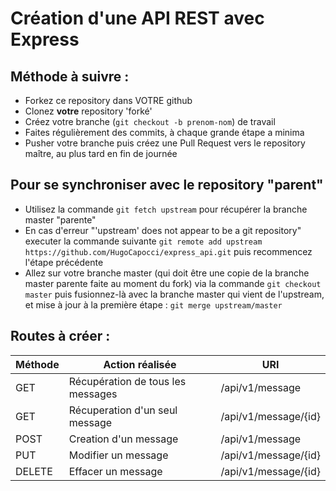 
Création d'une API REST avec Express
====================================

Méthode à suivre :
------------------
  * Forkez ce repository dans VOTRE github
  * Clonez **votre** repository 'forké'
  * Créez votre branche (`git checkout -b prenom-nom`) de travail
  * Faites régulièrement des commits, à chaque grande étape a minima
  * Pusher votre branche puis créez une Pull Request vers le repository maître, au plus tard en fin de journée

Pour se synchroniser avec le repository "parent"
------------------------------------------------

  * Utilisez la commande `git fetch upstream` pour récupérer la branche master "parente"
  * En cas d'erreur "'upstream' does not appear to be a git repository" executer la commande suivante `git remote add upstream https://github.com/HugoCapocci/express_api.git` puis recommencez l'étape précédente
  * Allez sur votre branche master (qui doit être une copie de la branche master parente faite au moment du fork) via la commande `git checkout master` puis fusionnez-là avec la branche master qui vient de l'upstream, et mise à jour à la première étape : `git merge upstream/master`

Routes à créer :
----------------

Méthode	 | Action réalisée	                    | URI
-- | -- | --
GET	     | Récupération de tous les messages	| /api/v1/message
GET	     | Récuperation d'un seul message	    | /api/v1/message/{id}
POST	 | Creation d'un message	            | /api/v1/message
PUT	     | Modifier un message	                | /api/v1/message/{id}
DELETE	 | Effacer un message            	    | /api/v1/message/{id}
